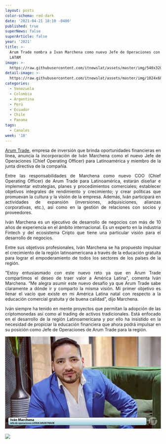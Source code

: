 ```yaml
---
layout: posts
color-schema: red-dark
date: '2021-04-21 18:10 -0400'
published: true
superNews: false
superArticle: false
year: '2021'
title: >-
  Arum Trade nombra a Ivan Marchena como nuevo Jefe de Operaciones con foco en
  LATAM
image: >-
  https://raw.githubusercontent.com/itnewslat/assets/master/img/540x320/Ivan-Marchena-p.jpg
detail-image: >-
  https://raw.githubusercontent.com/itnewslat/assets/master/img/1024x680/Ivan-Marchena-g.jpg
categories:
  - Venezuela
  - Colombia
  - Argentina
  - Perú
  - Ecuador
  - Chile
  - Panama
tags:
  - Canales
week: '18'
---
```

<p style="text-align: justify;"><a href="https://arumtrade.com/es/">Arum Trade</a>, empresa de inversión que brinda oportunidades financieras en línea, anuncia la incorporación de Iván Marchena como el nuevo Jefe de Operaciones (Chief Operating Officer) para Latinoamérica y miembro de la junta directiva de la compañía.</p>
<p style="text-align: justify;">Entre las responsabilidades de Marchena como nuevo COO (Chief Operating Officer) de Arum Trade para Latinoamérica, estarán diseñar e implementar estrategias, planes y procedimientos comerciales; establecer objetivos integrales de rendimiento y crecimiento; y crear políticas que promuevan la cultura y la visión de la empresa. Además, Iván participará en actividades de expansión (inversiones, adquisiciones, alianzas corporativas, etc.), así como en la gestión de relaciones con socios y proveedores.</p>
<p style="text-align: justify;">Iván Marchena es un ejecutivo de desarrollo de negocios con más de 10 años de experiencia en el ámbito internacional. Es un experto en la industria Fintech y del ecosistema Cripto que tiene una particular visión para el desarrollo de negocios.</p>
<p style="text-align: justify;">Entre sus objetivos profesionales, Iván Marchena se ha propuesto impulsar el crecimiento de la región latinoamericana a través de la educación gratuita para lograr el empoderamiento de todos los sectores de los países de la región.</p>
<p style="text-align: justify;">"Estoy entusiasmado con este nuevo reto ya que en Arum Trade compartimos el deseo de traer valor a América Latina", comenta Iván Marchena. “Me alegra asumir este nuevo desafío ya que Arum Trade sabe claramente a dónde ir y comparto la misma visión. Mi primer objetivo es llenar el vacío que existe en mi América Latina natal con respecto a la educación comercial gratuita y de buena calidad”, dijo Marchena.</p>
<p style="text-align: justify;">Iván siempre ha tenido en mente proyectos que permitan la adopción de las criptomonedas así como al trading de activos tradicionales. Está enfocado en el desarrollo de la región Latinoamericana y por ello ha insistido en la necesidad de propiciar la educación financiera que ahora podrá impulsar en su posición como Jefe de Operaciones de Arum Trade para la región.</p>

![](https://raw.githubusercontent.com/itnewslat/assets/master/img/540x320/Ivan-Marchena-p.jpg)


<img src="https://tracker.metricool.com/c3po.jpg?hash=56f88a41e39ab42c063cc51676587a04"/>
